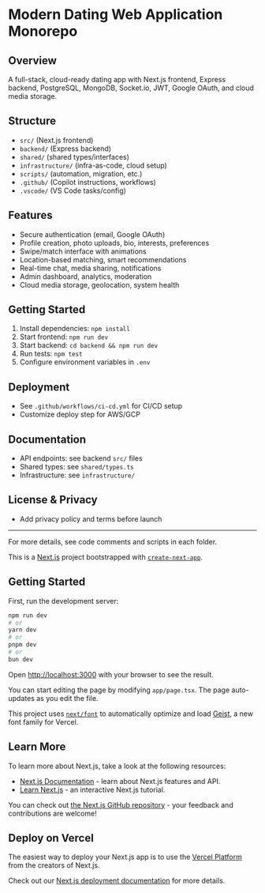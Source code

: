 # Modern Dating Web Application Monorepo

## Overview
A full-stack, cloud-ready dating app with Next.js frontend, Express backend, PostgreSQL, MongoDB, Socket.io, JWT, Google OAuth, and cloud media storage.

## Structure
- `src/` (Next.js frontend)
- `backend/` (Express backend)
- `shared/` (shared types/interfaces)
- `infrastructure/` (infra-as-code, cloud setup)
- `scripts/` (automation, migration, etc.)
- `.github/` (Copilot instructions, workflows)
- `.vscode/` (VS Code tasks/config)

## Features
- Secure authentication (email, Google OAuth)
- Profile creation, photo uploads, bio, interests, preferences
- Swipe/match interface with animations
- Location-based matching, smart recommendations
- Real-time chat, media sharing, notifications
- Admin dashboard, analytics, moderation
- Cloud media storage, geolocation, system health

## Getting Started
1. Install dependencies: `npm install`
2. Start frontend: `npm run dev`
3. Start backend: `cd backend && npm run dev`
4. Run tests: `npm test`
5. Configure environment variables in `.env`

## Deployment
- See `.github/workflows/ci-cd.yml` for CI/CD setup
- Customize deploy step for AWS/GCP

## Documentation
- API endpoints: see backend `src/` files
- Shared types: see `shared/types.ts`
- Infrastructure: see `infrastructure/`

## License & Privacy
- Add privacy policy and terms before launch

---
For more details, see code comments and scripts in each folder.

This is a [Next.js](https://nextjs.org) project bootstrapped with [`create-next-app`](https://nextjs.org/docs/app/api-reference/cli/create-next-app).

## Getting Started

First, run the development server:

```bash
npm run dev
# or
yarn dev
# or
pnpm dev
# or
bun dev
```

Open [http://localhost:3000](http://localhost:3000) with your browser to see the result.

You can start editing the page by modifying `app/page.tsx`. The page auto-updates as you edit the file.

This project uses [`next/font`](https://nextjs.org/docs/app/building-your-application/optimizing/fonts) to automatically optimize and load [Geist](https://vercel.com/font), a new font family for Vercel.

## Learn More

To learn more about Next.js, take a look at the following resources:

- [Next.js Documentation](https://nextjs.org/docs) - learn about Next.js features and API.
- [Learn Next.js](https://nextjs.org/learn) - an interactive Next.js tutorial.

You can check out [the Next.js GitHub repository](https://github.com/vercel/next.js) - your feedback and contributions are welcome!

## Deploy on Vercel

The easiest way to deploy your Next.js app is to use the [Vercel Platform](https://vercel.com/new?utm_medium=default-template&filter=next.js&utm_source=create-next-app&utm_campaign=create-next-app-readme) from the creators of Next.js.

Check out our [Next.js deployment documentation](https://nextjs.org/docs/app/building-your-application/deploying) for more details.
